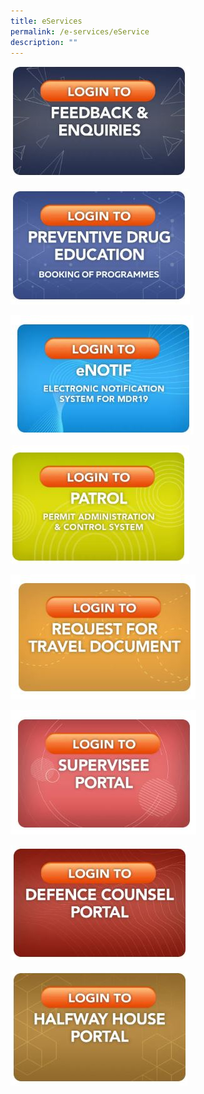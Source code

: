 ```yaml
---
title: eServices
permalink: /e-services/eService
description: ""
---
```

<a href="https://www.eservices.cnb.gov.sg/feedback/" target="_blank"> ![](/images/e-service%20feedbacks.jpg)</a>

<a href="https://www.eservices.cnb.gov.sg/pde/" target="_blank">  ![](/images/e-service%20Preventive%20Drug%20Education.jpg ) </a> 
 
 <a href="https://www.eservices.cnb.gov.sg/enotif/"
 target="_blank"> ![](/images/e-service%20eNOTIF.jpg)</a>

<a href="https://licence1.business.gov.sg/feportal/web/frontier/home" target="_blank"> ![](/images/e-service%20Petrol.jpg)</a>

<a href="https://www.eservices.cnb.gov.sg/travel/" target="_blank"> ![](/images/e-service%20Request%20for%20travel%20document.jpg)</a>

<a href="https://www.eservices.cnb.gov.sg/supervisee/" target="_blank">![](/images/e-service%20Supervisee%20Portal.jpg)</a>

<a href="https://www.eservices.cnb.gov.sg/dc/" target="_blank">![](/images/e-service%20defence%20counsel%20portal.jpg)</a>

<a href="https://www.eservices.cnb.gov.sg/hwh/" target="_blank">![](/images/e-service%20Halfway%20house.jpg)</a>